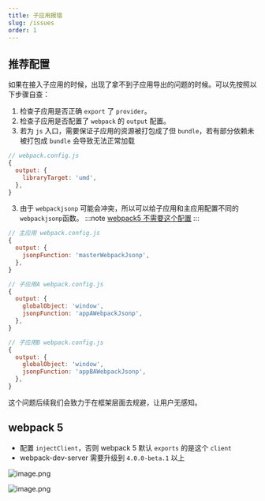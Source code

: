 ```yaml
---
title: 子应用报错
slug: /issues
order: 1
---
```


## 推荐配置

如果在接入子应用的时候，出现了拿不到子应用导出的问题的时候。可以先按照以下步骤自查：

1. 检查子应用是否正确 `export` 了 `provider`。
2. 检查子应用是否配置了 `webpack` 的 `output` 配置。
3. 若为 `js` 入口，需要保证子应用的资源被打包成了但 `bundle`，若有部分依赖未被打包成 `bundle` 会导致无法正常加载

```js
// webpack.config.js
{
  output: {
    libraryTarget: 'umd',
  },
}
```

3. 由于 `webpackjsonp` 可能会冲突，所以可以给子应用和主应用配置不同的 `webpackjsonp`函数。
   :::note
   [webpack5 不需要这个配置](https://webpack.js.org/blog/2020-10-10-webpack-5-release/#automatic-unique-naming)
   :::

```js
// 主应用 webpack.config.js
{
  output: {
    jsonpFunction: 'masterWebpackJsonp',
  },
}
```

```js
// 子应用A webpack.config.js
{
  output: {
    globalObject: 'window',
    jsonpFunction: 'appAWebpackJsonp',
  },
}

```

```js
// 子应用B webpack.config.js
{
  output: {
    globalObject: 'window',
    jsonpFunction: 'appBAWebpackJsonp',
  },
}
```

这个问题后续我们会致力于在框架层面去规避，让用户无感知。

## webpack 5

- 配置 `injectClient`，否则 webpack 5 默认 `exports` 的是这个 `client`
- webpack-dev-server 需要升级到 `4.0.0-beta.1` 以上

![image.png](https://p-vcloud.byteimg.com/tos-cn-i-em5hxbkur4/170af76e7e7f41199b610d0ff252585a~tplv-em5hxbkur4-noop.image?width=1316&height=574)

![image.png](https://p-vcloud.byteimg.com/tos-cn-i-em5hxbkur4/08ccaa4185114155bc423ac64795c3c7~tplv-em5hxbkur4-noop.image?width=2186&height=882)
